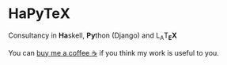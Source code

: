 # HaPyTe&Chi;

Consultancy in **Ha**skell, **Py**thon (Django) and L<sub>A</sub>T<b><sub>E</sub>&Chi;</b>

You can [buy me a](https://buymeacoffee.com/hapytex)[ coffee ☕](https://ko-fi.com/hapytex) if you think my work is useful to you.
